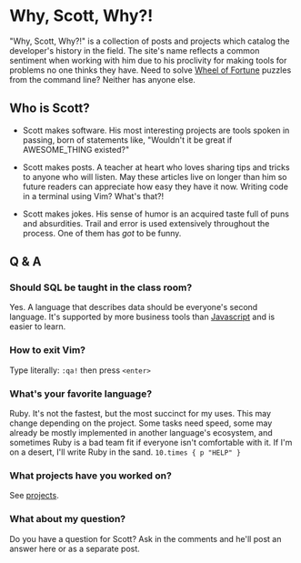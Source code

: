 # Why, Scott, Why?!

"Why, Scott, Why?!" is a collection of posts and projects which catalog the developer's history in the field. The site's name reflects a common sentiment when working with him due to his proclivity for making tools for problems no one thinks they have. Need to solve [Wheel of Fortune][wheeler] puzzles from the command line? Neither has anyone else.

[wheeler]: https://github.com/wheeler
[javascript]: https://wikipedia.org/wiki/JavaScript

## Who is Scott?

+ Scott makes software. His most interesting projects are tools spoken in passing, born of statements like, "Wouldn't it be great if AWESOME_THING existed?"

+ Scott makes posts. A teacher at heart who loves sharing tips and tricks to anyone who will listen. May these articles live on longer than him so future readers can appreciate how easy they have it now. Writing code in a terminal using Vim? What's that?!

+ Scott makes jokes. His sense of humor is an acquired taste full of puns and absurdities. Trail and error is used extensively throughout the process. One of them has _got_ to be funny.

## Q & A

### Should SQL be taught in the class room?

Yes. A language that describes data should be everyone's second language. It's supported by more business tools than [Javascript][javascript] and is easier to learn.

### How to exit Vim?

Type literally: `:qa!` then press `<enter>`

### What's your favorite language?

Ruby. It's not the fastest, but the most succinct for my uses. This may change depending on the project. Some tasks need speed, some may already be mostly implemented in another language's ecosystem, and sometimes Ruby is a bad team fit if everyone isn't comfortable with it. If I'm on a desert, I'll write Ruby in the sand. `10.times { p "HELP" }`

### What projects have you worked on?

See [projects](/projects).

### What about my question?

Do you have a question for Scott? Ask in the comments and he'll post an answer here or as a separate post.
